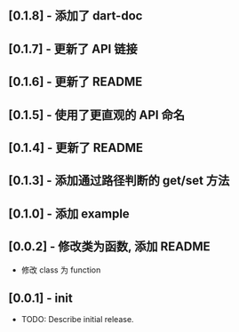 ## [0.1.8] - 添加了 dart-doc

## [0.1.7] - 更新了 API 链接

## [0.1.6] - 更新了 README

## [0.1.5] - 使用了更直观的 API 命名

## [0.1.4] - 更新了 README

## [0.1.3] - 添加通过路径判断的 get/set 方法

## [0.1.0] - 添加 example

## [0.0.2] - 修改类为函数, 添加 README

- 修改 class 为 function

## [0.0.1] - init

- TODO: Describe initial release.
